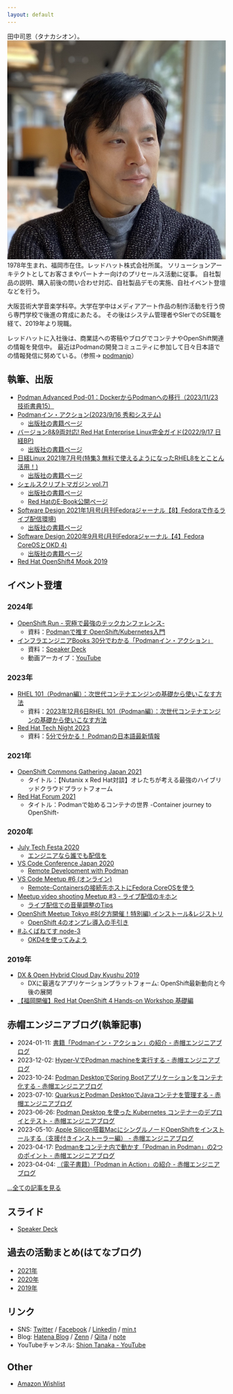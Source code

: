 ```yaml
---
layout: default
---
```


田中司恩（タナカシオン）。<img class="profile-picture" src="/assets/img/profile.png">1978年生まれ、福岡市在住。レッドハット株式会社所属。
ソリューションアーキテクトとしてお客さまやパートナー向けのプリセールス活動に従事。
自社製品の説明、購入前後の問い合わせ対応、自社製品デモの実施、自社イベント登壇などを行う。

大阪芸術大学音楽学科卒。大学在学中はメディアアート作品の制作活動を行う傍ら専門学校で後進の育成にあたる。
その後はシステム管理者やSIerでのSE職を経て、2019年より現職。

レッドハットに入社後は、商業誌への寄稿やブログでコンテナやOpenShift関連の情報を発信中。
最近はPodmanの開発コミュニティに参加して日々日本語での情報発信に努めている。（参照→
[podmanjp](https://twitter.com/podman_jp)）

## 執筆、出版
- [Podman Advanced Pod-01：DockerからPodmanへの移行（2023/11/23 技術書典15）](https://techbookfest.org/product/sCq1qpfKnLLNRzaKCEJTi9)
- [Podmanイン・アクション(2023/9/16 秀和システム)](https://www.amazon.co.jp/dp/B0CHVF8Y8F)
  - [出版社の書籍ページ](https://www.shuwasystem.co.jp/book/9784798070209.html)
- [バージョン8&9両対応! Red Hat Enterprise Linux完全ガイド(2022/9/17 日経BP)](https://www.amazon.co.jp/dp/B0BF4DVCN3)
  - [出版社の書籍ページ](https://info.nikkeibp.co.jp/media/LIN/atcl/books/082200035/)
- [日経Linux 2021年7月号(特集3 無料で使えるようになったRHEL8をとことん活用！)](https://www.amazon.co.jp/dp/B096RT3GWH/) 
  - [出版社の書籍ページ](https://info.nikkeibp.co.jp/media/LIN/atcl/mag/053100063/)
- [シェルスクリプトマガジン vol.71](https://www.amazon.co.jp/dp/4904807685)
  - [出版社の書籍ページ](https://shell-mag.com/vol-71/)
  - [Red HatのE-Book公開ページ](https://www.redhat.com/ja/engage/shell-script-magazine-s-202105281112)
- [Software Design 2021年1月号(月刊Fedoraジャーナル【8】Fedoraで作るライブ配信環境)](https://www.amazon.co.jp/dp/B08Q82B3Y5/)
  - [出版社の書籍ページ](https://gihyo.jp/magazine/SD/archive/2021/202101)
- [Software Design 2020年9月号(月刊Fedoraジャーナル【4】Fedora CoreOSとOKD 4)](https://www.amazon.co.jp/dp/B08F7H8WTY/)
  - [出版社の書籍ページ](https://gihyo.jp/magazine/SD/archive/2020/202009)
- [Red Hat OpenShift4 Mook 2019](http://redhat.lookbookhq.com/OCP4Intro_Mook)

## イベント登壇
### 2024年
- [OpenShift.Run - 究極で最強のテックカンファレンス-](https://openshift.connpass.com/event/310201/)
  - 資料：[Podmanで推す OpenShift/Kubernetes入門](https://speakerdeck.com/tnk4on/introduction-to-openshift-by-podman)
- [インフラエンジニアBooks 30分でわかる「Podmanイン・アクション」](https://infra-eng-books.connpass.com/event/303884/)
  - 資料：[Speaker Deck](https://speakerdeck.com/tnk4on/infra-engineer-books-podman-in-action)
  - 動画アーカイブ：[YouTube](https://youtu.be/ufTrB576A1U)

### 2023年
- [RHEL 101（Podman編）：次世代コンテナエンジンの基礎から使いこなす方法](https://www.redhat.com/ja/events/webinar/master-next-gen-container-engine)
  - 資料：[2023年12月6日RHEL 101（Podman編）：次世代コンテナエンジンの基礎から使いこなす方法](https://tracks.redhat.com/l/2023-12-6-rhel-101-p)
- [Red Hat Tech Night 2023](https://ossbyredhat.connpass.com/event/297927/)
  - 資料：[5分で分かる！ Podmanの日本語最新情報](https://speakerdeck.com/tnk4on/podmans-latest-news-in-japanese-at-5-min)

### 2021年
- [OpenShift Commons Gathering Japan 2021](https://www.redhat.com/ja/explore/openshift/commons-gathering-ja)
  - タイトル：【Nutanix x Red Hat対談】オレたちが考える最強のハイブリッドクラウドプラットフォーム
- [Red Hat Forum 2021](https://www.redhat.com/ja/red-hat-forum-apac-2021)
  - タイトル：Podmanで始めるコンテナの世界 -Container journey to OpenShift-

### 2020年
- [July Tech Festa 2020](https://techfesta.connpass.com/event/175611/)
  - [エンジニアなら誰でも配信を](https://speakerdeck.com/tnk4on/serial-experiments-live)
- [VS Code Conference Japan 2020](https://vscode.connpass.com/event/184441/)
  - [Remote Development with Podman](https://speakerdeck.com/tnk4on/remote-development-with-podman)
- [VS Code Meetup #6 (オンライン)](https://vscode.connpass.com/event/176699/)
  - [Remote-Containersの接続先ホストにFedora CoreOSを使う](https://speakerdeck.com/tnk4on/using-fedora-coreos-for-remote-containers)
- [Meetup video shooting Meetup #3 - ライブ配信のキホン](https://mvsmjp.connpass.com/event/174780/)
  - [ライブ配信での音量調整のTips](https://speakerdeck.com/tnk4on/tips-for-volume-control-on-live-broadcast)
- [OpenShift Meetup Tokyo #8(夕方開催！特別編) インストール&レジストリ](https://openshift.connpass.com/event/174128/)
  - [OpenShift 4のオンプレ導入の手引き](https://speakerdeck.com/tnk4on/install-ocp4-on-premises)<!-- OpenShiftをオンプレ環境に導入したいという要望は多くあると思います。そこで、OpenShift 4で提供されているUPIの手順を紹介します。インストール方法については一番基本的なベアメタルへの導入方法を解説します。また、プロキシや制限環境への導入のほか、自分で使えるお試し環境としてOKD4の導入についても紹介します。 -->
- [#ふくばねてす node-3](https://fukubernetes.connpass.com/event/159429/)
  - [OKD4を使ってみよう](https://speakerdeck.com/tnk4on/lets-use-okd4)

### 2019年
- [DX & Open Hybrid Cloud Day Kyushu 2019](https://events.redhat.com/profile/form/index.cfm?PKformID=0x85843abcd)
  - DXに最適なアプリケーションプラットフォーム: OpenShift最新動向と今後の展開<!-- DXを実現する上で基盤となるITシステムにおいて、データやデジタル技術の活用が可能かどうかが重要です。また、要求や変化に迅速に対応できるデリバリースピードこそが、新たな価値創出の原点となります。本セッションでは、これらを実現するためのアプリケーションプラットフォームである、OpenShift Container Platform（OCP）についてお話しします。さらに、OCPの最新情報及び今後のロードマップについてご紹介します。 -->
- [【福岡開催】Red Hat OpenShift 4 Hands-on Workshop 基礎編](https://events.redhat.com/profile/form/index.cfm?PKformID=0x86280abcd)

## 赤帽エンジニアブログ(執筆記事)
- 2024-01-11: [書籍「Podmanイン・アクション」の紹介 - 赤帽エンジニアブログ](https://rheb.hatenablog.com/entry/podman-in-action-ja)
- 2023-12-02: [Hyper-VでPodman machineを実行する - 赤帽エンジニアブログ](https://rheb.hatenablog.com/entry/podman-machine-on-hyperv)
- 2023-10-24: [Podman DesktopでSpring Bootアプリケーションをコンテナ化する - 赤帽エンジニアブログ](https://rheb.hatenablog.com/entry/containerize-spring-boot-application-podman-desktop)
- 2023-07-10: [QuarkusとPodman DesktopでJavaコンテナを管理する - 赤帽エンジニアブログ](https://rheb.hatenablog.com/entry/managing-java-containers-quarkus-and-podman-desktop)
- 2023-06-26: [Podman Desktop を使った Kubernetes コンテナーのデプロイとテスト - 赤帽エンジニアブログ](https://rheb.hatenablog.com/entry/deploy-and-test-kubernetes-containers-using-podman-desktop)
- 2023-05-10: [Apple Silicon搭載MacにシングルノードOpenShiftをインストールする（支援付きインストーラー編） - 赤帽エンジニアブログ](https://rheb.hatenablog.com/entry/sno-on-arm-mac-ai)
- 2023-04-17: [Podmanをコンテナ内で動かす「Podman in Podman」の2つのポイント - 赤帽エンジニアブログ](https://rheb.hatenablog.com/entry/podman-in-podman)
- 2023-04-04: [（電子書籍）「Podman in Action」の紹介 - 赤帽エンジニアブログ](https://rheb.hatenablog.com/entry/podman-in-action)

[...全ての記事を見る](./rheb.html)

## スライド
- [Speaker Deck](https://speakerdeck.com/tnk4on)

## 過去の活動まとめ(はてなブログ)
- [2021年](https://tnk4on.hatenablog.com/entry/2021/01/01/000000)
- [2020年](https://tnk4on.hatenablog.com/entry/2020/12/31/000000)
- [2019年](https://tnk4on.hatenablog.com/entry/2019/12/31/000000)

## リンク
- SNS: [Twitter](https://twitter.com/tnk4on) / [Facebook](https://www.facebook.com/tnk4on) / [Linkedin](https://www.linkedin.com/in/tnk4on/) / [min.t](https://min.togetter.com/id/tnk4on)
- Blog: [Hatena Blog](https://tnk4on.hatenablog.com/) / [Zenn](https://zenn.dev/tnk4on) / [Qiita](https://qiita.com/tnk4on) / [note](https://note.com/tnk4on) 
- YouTubeチャンネル: [Shion Tanaka - YouTube](https://www.youtube.com/@tnk4on)

## Other
- [Amazon Wishlist](https://www.amazon.co.jp/hz/wishlist/ls/287KX2D6E940M)
